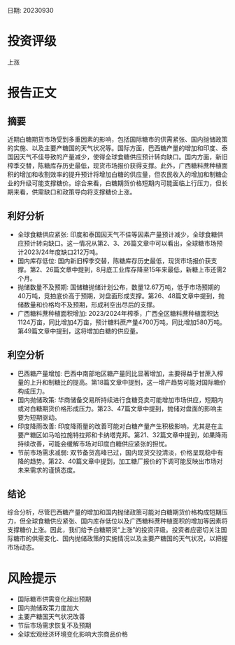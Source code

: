 
日期: 20230930

# 投资评级

上涨

# 报告正文

## 摘要

近期白糖期货市场受到多重因素的影响，包括国际糖市的供需紧张、国内抛储政策的实施、以及主要产糖国的天气状况等。国际方面，巴西糖产量的增加和印度、泰国因天气不佳导致的产量减少，使得全球食糖供应预计转向缺口。国内方面，新旧榨季交替，陈糖库存历史最低，现货市场报价获得支撑。此外，广西糖料蔗种植面积的增加和收割效率的提升预计将增加白糖的供应量，但农民收入的增加和制糖企业的升级可能支撑糖价。综合来看，白糖期货价格短期内可能面临上行压力，但长期来看，供需缺口和政策导向将支撑糖价上涨。

## 利好分析

* 全球食糖供应紧张: 印度和泰国因天气不佳等因素产量预计减少，全球食糖供应预计转向缺口。这一情况从第2、3、26篇文章中可以看出，全球糖市场预计2023/24年度缺口212万吨。
* 国内库存低位: 国内新旧榨季交替，陈糖库存历史最低，现货市场报价获支撑。第2、26篇文章中提到，8月底工业库存降至15年来最低，新糖上市还需2个月。
* 抛储数量不及预期: 国储糖抛储计划公布，数量12.67万吨，低于市场预期的40万吨，竞拍底价高于预期，对盘面形成支撑。第26、48篇文章中提到，抛储数量和价格均不及预期，形成利空出尽后的支撑。
* 广西糖料蔗种植面积增加: 2023/2024年榨季，广西全区糖料蔗种植面积达1124万亩，同比增加4万亩，预计糖料蔗产量4700万吨，同比增加580万吨。第49篇文章中提到，这将增加白糖的供应量。

## 利空分析

* 巴西糖产量增加: 巴西中南部地区糖产量同比显著增加，主要得益于甘蔗入榨量的上升和制糖比的提高。第18篇文章中提到，这一增产趋势可能对国际糖价构成压力。
* 国内抛储政策: 华商储备交易所持续进行食糖竞卖可能增加市场供应，短期内或对白糖期货价格形成压力。第23、47篇文章中提到，抛储对盘面的影响主要为短期驱动。
* 印度降雨改善: 印度降雨量的改善可能对白糖产量产生积极影响，尤其是在主要产糖区如马哈拉施特拉邦和卡纳塔克邦。第21、32篇文章中提到，如果降雨持续改善，可能会缓解市场对印度白糖供应紧张的担忧。
* 节前市场需求减弱: 双节备货高峰已过，国内现货交投清淡，价格呈现稳中有降的趋势。第22、40篇文章中提到，加工糖厂报价的下调可能反映出市场对未来需求的谨慎态度。

## 结论

综合分析，尽管巴西糖产量的增加和国内抛储政策可能对白糖期货价格构成短期压力，但全球食糖供应紧张、国内库存低位以及广西糖料蔗种植面积的增加等因素将支撑糖价上涨。因此，我们给予白糖期货“上涨”的投资评级。投资者应密切关注国际糖市的供需变化、国内抛储政策的实施情况以及主要产糖国的天气状况，以把握市场动态。

# 风险提示

* 国际糖市供需变化超出预期
* 国内抛储政策力度加大
* 主要产糖国天气状况改善
* 节后市场需求恢复不及预期
* 全球宏观经济环境变化影响大宗商品价格
